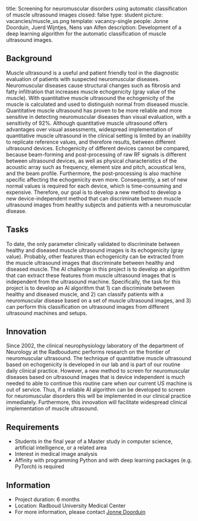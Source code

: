 title: Screening for neuromuscular disorders using automatic classification of muscle ultrasound images
closed: false
type: student
picture: vacancies/muscle_us.png
template: vacancy-single
people: Jonne Doorduin, Juerd Wijntjes, Nens van Alfen
description: Development of a deep learning algorithm for the automatic classification of muscle ultrasound images.

## Background
Muscle ultrasound is a useful and patient friendly tool in the diagnostic evaluation of patients with suspected neuromuscular diseases. Neuromuscular diseases cause structural changes such as fibrosis and fatty infiltration that increases muscle echogenicity (gray value of the muscle). With quantitative muscle ultrasound the echogenicity of the muscle is calculated and used to distinguish normal from diseased muscle. Quantitative muscle ultrasound has proven to be more reliable and more sensitive in detecting neuromuscular diseases than visual evaluation, with a sensitivity of 92%. Although quantitative muscle ultrasound offers advantages over visual assessments, widespread implementation of quantitative muscle ultrasound in the clinical setting is limited by an inability to replicate reference values, and therefore results, between different ultrasound devices. Echogenicity of different devices cannot be compared, because beam-forming and post-processing of raw RF signals is different between ultrasound devices, as well as physical characteristics of the acoustic array such as frequency, element size and pitch, acoustical lens, and the beam profile. Furthermore, the post-processing is also machine specific affecting the echogenicity even more. Consequently, a set of new normal values is required for each device, which is time-consuming and expensive.
Therefore, our goal is to develop a new method to develop a new device-independent method that can discriminate between muscle ultrasound images from healthy subjects and patients with a neuromuscular disease.

## Tasks
To date, the only parameter clinically validated to discriminate between healthy and diseased muscle ultrasound images is its echogenicity (gray value). Probably, other features than echogenicity can be extracted from the muscle ultrasound images that discriminate between healthy and diseased muscle. The AI challenge in this project is to develop an algorithm that can extract these features from muscle ultrasound images that is independent from the ultrasound machine. Specifically, the task for this project is to develop an AI algorithm that 1) can discriminate between healthy and diseased muscle, and 2) can classify patients with a neuromuscular disease based on a set of muscle ultrasound images, and 3) can perform this classification on ultrasound images from different ultrasound machines and setups.

## Innovation
Since 2002, the clinical neurophysiology laboratory of the department of Neurology at the Radboudumc performs research on the frontier of neuromuscular ultrasound. The technique of quantitative muscle ultrasound based on echogenicity is developed in our lab and is part of our routine daily clinical practice. However, a new method to screen for neuromuscular diseases based on ultrasound images that is device independent is much needed to able to continue this routine care when our current US machine is out of service. Thus, if a reliable AI algorithm can be developed to screen for neuromuscular disorders this will be implemented in our clinical practice immediately. Furthermore, this innovation will facilitate widespread clinical implementation of muscle ultrasound. 

## Requirements
- Students in the final year of a Master study in computer science, artificial intelligence, or a related area
- Interest in medical image analysis
- Affinity with programming Python and with deep learning packages (e.g. PyTorch) is required

## Information
-	Project duration: 6 months
-	Location: Radboud University Medical Center
-	For more information, please contact [Jonne Doorduin]( https://www.radboudumc.nl/en/people/jonne-doorduin)
